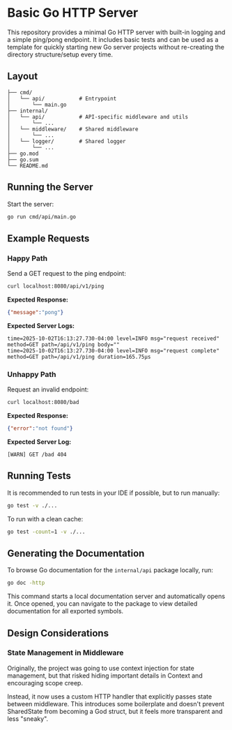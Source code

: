 # Basic Go HTTP Server

This repository provides a minimal Go HTTP server with built-in logging and a simple ping/pong endpoint. It includes basic tests and can be used as a template for quickly starting new Go server projects without re-creating the directory structure/setup every time.

## Layout

```
├── cmd/
│   └── api/           # Entrypoint
│       └── main.go
├── internal/
│   └── api/           # API-specific middleware and utils
│       └── ...
│   └── middleware/    # Shared middleware
│       └── ...
│   └── logger/        # Shared logger
│       └── ...
├── go.mod
├── go.sum
└── README.md
```

## Running the Server

Start the server:

```sh
go run cmd/api/main.go
```

## Example Requests

### Happy Path

Send a GET request to the ping endpoint:

```sh
curl localhost:8080/api/v1/ping
```

**Expected Response:**

```json
{"message":"pong"}
```

**Expected Server Logs:**

```
time=2025-10-02T16:13:27.730-04:00 level=INFO msg="request received" method=GET path=/api/v1/ping body=""
time=2025-10-02T16:13:27.730-04:00 level=INFO msg="request complete" method=GET path=/api/v1/ping duration=165.75µs
```

### Unhappy Path

Request an invalid endpoint:

```sh
curl localhost:8080/bad
```

**Expected Response:**

```json
{"error":"not found"}
```

**Expected Server Log:**

```
[WARN] GET /bad 404
```

## Running Tests

It is recommended to run tests in your IDE if possible, but to run manually:

```sh
go test -v ./...
```

To run with a clean cache:

```sh
go test -count=1 -v ./...
```

## Generating the Documentation

To browse Go documentation for the `internal/api` package locally, run:

```sh
go doc -http
```

This command starts a local documentation server and automatically opens it. Once opened, you can navigate to the package to view detailed documentation for all exported symbols.

## Design Considerations

### State Management in Middleware

Originally, the project was going to use context injection for state management, but that risked hiding important details in Context and encouraging scope creep.

Instead, it now uses a custom HTTP handler that explicitly passes state between middleware. This introduces some boilerplate and doesn't prevent SharedState from becoming a God struct, but it feels more transparent and less "sneaky".
